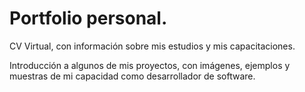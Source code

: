 # Portfolio personal.

CV Virtual, con información sobre mis estudios y mis capacitaciones.

Introducción a algunos de mis proyectos, con imágenes, ejemplos y muestras de mi capacidad como desarrollador de software.
